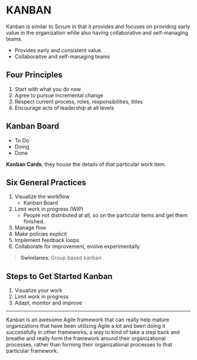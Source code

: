 # KANBAN

Kanban is similar to Scrum in that it provides and focuses on providing early value in the organization while also having collaborative and self-managing teams.

- Provides early and consistent value.
- Collaboraitve and self-managing teams

## Four Principles

1. Start with what you do now
2. Agree to pursue incremental change
3. Respect current process, roles, responsibilities, titles
4. Encourage acts of leadership at all levels

## Kanban Board

- To Do
- Doing
- Done

**Kanban Cards**, they house the details of that particular work item.

## Six General Practices

1. Visualize the workflow
    - Kanban Board
2. Limit work in progress (WIP)
    - People not distributed at all, so on the particular items and get them finished.
3. Manage flow
4. Make policies explicit
5. Implement feedback loops
6. Collaborate for improvement, evolve experimentally

> **Swimlanes**, Group based kanban

## Steps to Get Started Kanban

1. Visualize your work
2. Limit work in progress
3. Adapt, monitor and improve

---

Kanban is an awesome Agile framework that can really help mature organizations that have been utilizing Agile a lot and been doing it successfully in other frameworks, a way to kind of take a step back and breathe and really form the framework around their organizational processes, rather than forming their organizational processes to that particular framework.

